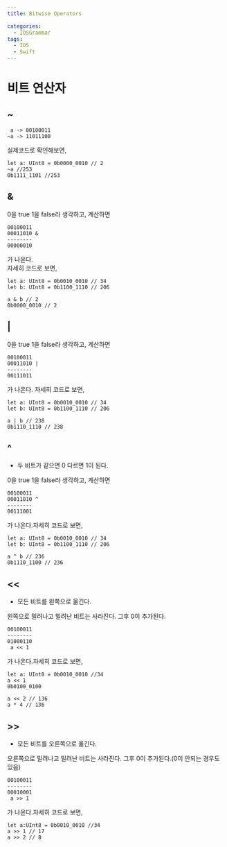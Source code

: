 ```yaml
---
title: Bitwise Operators

categories:
  - IOSGrammar
tags:
  - IOS
  - Swift
---
```


# 비트 연산자

## ~

~~~
 a -> 00100011
~a -> 11011100
~~~

실제코드로 확인해보면,
~~~
let a: UInt8 = 0b0000_0010 // 2
~a //253
0b1111_1101 //253
~~~

## &

0을 true 1을 false라 생각하고, 계산하면
~~~
00100011
00011010 &
--------
00000010
~~~
가 나온다.  
자세히 코드로 보면,  

~~~
let a: UInt8 = 0b0010_0010 // 34
let b: UInt8 = 0b1100_1110 // 206

a & b // 2
0b0000_0010 // 2
~~~

##  |

0을 true 1을 false라 생각하고, 계산하면
~~~
00100011
00011010 |
--------
00111011
~~~
가 나온다.
자세히 코드로 보면,

~~~
let a: UInt8 = 0b0010_0010 // 34
let b: UInt8 = 0b1100_1110 // 206

a | b // 238
0b1110_1110 // 238
~~~

## ^
- 두 비트가 같으면 0 다르면 1이 된다.

0을 true 1을 false라 생각하고, 계산하면
~~~
00100011
00011010 ^
--------
00111001
~~~
가 나온다.자세히 코드로 보면,

~~~
let a: UInt8 = 0b0010_0010 // 34
let b: UInt8 = 0b1100_1110 // 206

a ^ b // 236
0b1110_1100 // 236
~~~

## <<
- 모든 비트를 왼쪽으로 옮긴다.   

왼쪽으로 밀려나고 밀려난 비트는 사라진다. 그후 0이 추가된다.
~~~
00100011
--------
01000110
 a << 1
~~~
가 나온다.자세히 코드로 보면,
~~~
let a: UInt8 = 0b0010_0010 //34
a << 1
0b0100_0100

a << 2 // 136
a * 4 // 136
~~~

## >>
- 모든 비트를 오른쪽으로 옮긴다.  

오른쪽으로 밀려나고 밀려난 비트는 사라진다. 그후 0이 추가된다.(0이 안되는 경우도 있음)

~~~
00100011
--------
00010001
 a >> 1
~~~
가 나온다.자세히 코드로 보면,

~~~
let a:UInt8 = 0b0010_0010 //34
a >> 1 // 17
a >> 2 // 8
~~~


